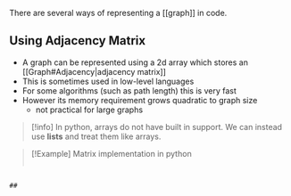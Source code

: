 There are several ways of representing a [[graph]] in code.

## Using Adjacency Matrix
- A graph can be represented using a 2d array which stores an [[Graph#Adjacency|adjacency matrix]]
- This is sometimes used in low-level languages
- For some algorithms (such as path length) this is very fast
- However its memory requirement grows quadratic to graph size 
	- not practical for large graphs

> [!info] 
> In python, arrays do not have built in support. We can instead use **lists** and treat them like arrays.


> [!Example] Matrix implementation in python
> ```
```

## 